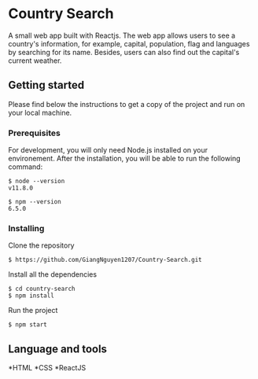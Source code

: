 # Country Search
A small web app built with Reactjs. The web app allows users to see a country's information, for example, capital, population, flag and languages by searching for its name. Besides, users can also find out the capital's current weather.


## Getting started 
Please find below the instructions to get a copy of the project and run on your local machine.

### Prerequisites
For development, you will only need Node.js installed on your environement. After the installation, you will be able to run the following command:

```
$ node --version
v11.8.0
```
```
$ npm --version
6.5.0
```
### Installing
Clone the repository
```
$ https://github.com/GiangNguyen1207/Country-Search.git
```
Install all the dependencies
```
$ cd country-search
$ npm install
```
Run the project
```
$ npm start
```
## Language and tools
*HTML
*CSS
*ReactJS 
